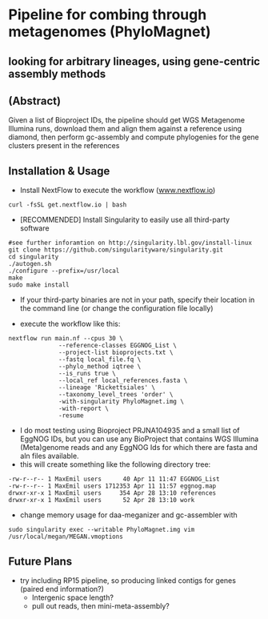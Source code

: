 # Pipeline for combing through metagenomes (PhyloMagnet)
## looking for arbitrary lineages, using gene-centric assembly methods


## (Abstract)
Given a list of Bioproject IDs, the pipeline should get WGS Metagenome Illumina runs, download them and align them against a reference using diamond, then perform gc-assembly and compute phylogenies for the gene clusters present in the references

## Installation & Usage
* Install NextFlow to execute the workflow (www.nextflow.io)
```
curl -fsSL get.nextflow.io | bash
```

* [RECOMMENDED] Install Singularity to easily use all third-party software
```
#see further inforamtion on http://singularity.lbl.gov/install-linux
git clone https://github.com/singularityware/singularity.git
cd singularity
./autogen.sh
./configure --prefix=/usr/local
make
sudo make install
```
* If your third-party binaries are not in your path, specify their location in the command line (or change the configuration file locally)

* execute the workflow like this:
```
nextflow run main.nf --cpus 30 \
              --reference-classes EGGNOG_List \
              --project-list bioprojects.txt \
              --fastq local_file.fq \
              --phylo_method iqtree \
              --is_runs true \
              --local_ref local_references.fasta \
              --lineage 'Rickettsiales' \
              --taxonomy_level_trees 'order' \
              -with-singularity PhyloMagnet.img \
              -with-report \
              -resume
```
* I do most testing using Bioproject PRJNA104935 and a small list of EggNOG IDs, but you can use any BioProject that contains WGS Illumina (Meta)genome reads and any EggNOG Ids for which there are fasta and aln files available.
* this will create something like the following directory tree:
```
-rw-r--r-- 1 MaxEmil users      40 Apr 11 11:47 EGGNOG_List
-rw-r--r-- 1 MaxEmil users 1712353 Apr 11 11:57 eggnog.map
drwxr-xr-x 1 MaxEmil users     354 Apr 28 13:10 references
drwxr-xr-x 1 MaxEmil users      52 Apr 28 13:10 work
```

* change memory usage for daa-meganizer and gc-assembler with
```
sudo singularity exec --writable PhyloMagnet.img vim /usr/local/megan/MEGAN.vmoptions
```
## Future Plans
* try including RP15 pipeline, so producing linked contigs for genes (paired end information?)
  * Intergenic space length?
  * pull out reads, then mini-meta-assembly?
